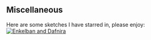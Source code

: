 ## Miscellaneous

Here are some sketches I have starred in, please enjoy:
[![Enkelban and Dafnira](![edward](https://user-images.githubusercontent.com/43519256/117741274-0e876400-b1d0-11eb-94c6-2d9df90f27f2.jpg)
)](https://www.youtube.com/watch?v=8WjA4Jvw11A&ab_channel=TheSkits)
